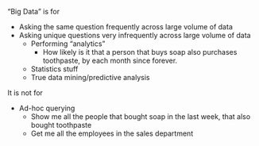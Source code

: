

“Big Data” is for

- Asking the same question frequently across large volume of data
- Asking unique questions very infrequently across large volume of data
	- Performing “analytics”
		- How likely is it that a person that buys soap also purchases toothpaste, by each month since forever.
	- Statistics stuff
	- True data mining/predictive analysis

It is not for  

- Ad-hoc querying   
	- Show me all the people that bought soap in the last week, that also bought toothpaste  
	- Get me all the employees in the sales department